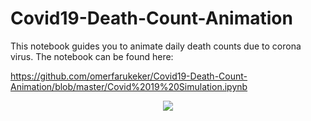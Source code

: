 # Covid19-Death-Count-Animation
This notebook guides you to animate daily death counts due to corona virus. The notebook can be found here:

https://github.com/omerfarukeker/Covid19-Death-Count-Animation/blob/master/Covid%2019%20Simulation.ipynb

<p align="center">
  <img src="https://github.com/omerfarukeker/Covid19-Death-Count-Animation/blob/master/Death%20Count%20per%20Country.gif">
</p>
